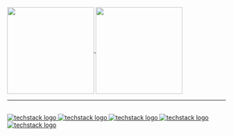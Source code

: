 <a href="https://github.com/anuraghazra/github-readme-stats">
  <img height=200 align="center" src="https://github-readme-stats.vercel.app/api?username=ElvisMw&show_icons=true&theme=transparent&include_all_commits=true" />
</a>
<a href="https://github.com/anuraghazra/convoychat">
  <img height=200 align="center" src="https://github-readme-stats.vercel.app/api/top-langs?username=ElvisMw&layout=compact&langs_count=8&card_width=320true&theme=transparent&include_all_commits=true" />
</a>
<br>
<hr>
<br>

<a href="https://github.com/ElvisMw/readme-components">
  <img src="https://readme-components.vercel.app/api?component=logo&logo=python&animation=spin" alt="techstack logo"
 href="https://github.com/ElvisMw/readme-components">
  <img src="https://readme-components.vercel.app/api?component=logo&logo=javascript" alt="techstack logo"
  href="https://github.com/ElvisMw/readme-components">
  <img src="https://readme-components.vercel.app/api?component=logo&logo=CSS" alt="techstack logo"
 href="https://github.com/ElvisMw/readme-components">
  <img src="https://readme-components.vercel.app/api?component=logo&logo=HTML" alt="techstack logo"
  href="https://github.com/ElvisMw/readme-components">
  <img src="https://readme-components.vercel.app/api?component=logo&logo=C" alt="techstack logo">
</a>
